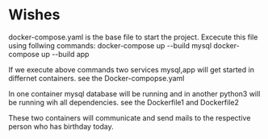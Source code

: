 # Wishes
docker-compose.yaml is the base file to start the project.
Excecute this file using follwing commands:
  docker-compose up --build mysql 
  docker-compose up --build app
  
If we execute above commands two services mysql,app will get started in differnet containers.
see the Docker-compopse.yaml

In one container mysql database will be running and in another python3 will be running wih all dependencies.
see the Dockerfile1 and Dockerfile2

These two containers will communicate and send mails to the respective person who has birthday today.
